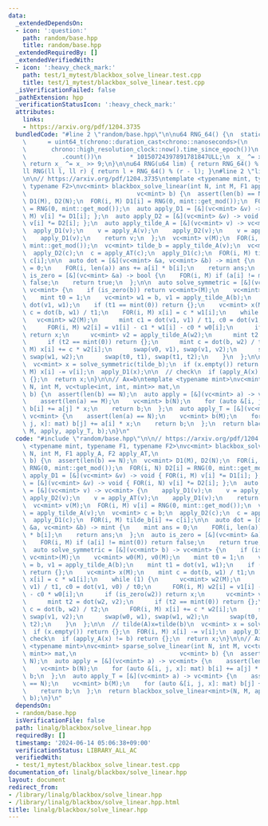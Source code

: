 ```yaml
---
data:
  _extendedDependsOn:
  - icon: ':question:'
    path: random/base.hpp
    title: random/base.hpp
  _extendedRequiredBy: []
  _extendedVerifiedWith:
  - icon: ':heavy_check_mark:'
    path: test/1_mytest/blackbox_solve_linear.test.cpp
    title: test/1_mytest/blackbox_solve_linear.test.cpp
  _isVerificationFailed: false
  _pathExtension: hpp
  _verificationStatusIcon: ':heavy_check_mark:'
  attributes:
    links:
    - https://arxiv.org/pdf/1204.3735
  bundledCode: "#line 2 \"random/base.hpp\"\n\nu64 RNG_64() {\n  static uint64_t x_\n\
    \      = uint64_t(chrono::duration_cast<chrono::nanoseconds>(\n              \
    \       chrono::high_resolution_clock::now().time_since_epoch())\n           \
    \          .count())\n        * 10150724397891781847ULL;\n  x_ ^= x_ << 7;\n \
    \ return x_ ^= x_ >> 9;\n}\n\nu64 RNG(u64 lim) { return RNG_64() % lim; }\n\n\
    ll RNG(ll l, ll r) { return l + RNG_64() % (r - l); }\n#line 2 \"linalg/blackbox/solve_linear.hpp\"\
    \n\n// https://arxiv.org/pdf/1204.3735\ntemplate <typename mint, typename F1,\
    \ typename F2>\nvc<mint> blackbox_solve_linear(int N, int M, F1 apply_A, F2 apply_AT,\n\
    \                               vc<mint> b) {\n  assert(len(b) == N);\n  vc<mint>\
    \ D1(M), D2(N);\n  FOR(i, M) D1[i] = RNG(0, mint::get_mod());\n  FOR(i, N) D2[i]\
    \ = RNG(0, mint::get_mod());\n  auto apply_D1 = [&](vc<mint> &v) -> void { FOR(i,\
    \ M) v[i] *= D1[i]; };\n  auto apply_D2 = [&](vc<mint> &v) -> void { FOR(i, N)\
    \ v[i] *= D2[i]; };\n  auto apply_tilde_A = [&](vc<mint> v) -> vc<mint> {\n  \
    \  apply_D1(v);\n    v = apply_A(v);\n    apply_D2(v);\n    v = apply_AT(v);\n\
    \    apply_D1(v);\n    return v;\n  };\n  vc<mint> v(M);\n  FOR(i, M) v[i] = RNG(0,\
    \ mint::get_mod());\n  vc<mint> tilde_b = apply_tilde_A(v);\n  vc<mint> c = b;\n\
    \  apply_D2(c);\n  c = apply_AT(c);\n  apply_D1(c);\n  FOR(i, M) tilde_b[i] +=\
    \ c[i];\n\n  auto dot = [&](vc<mint> &a, vc<mint> &b) -> mint {\n    mint ans\
    \ = 0;\n    FOR(i, len(a)) ans += a[i] * b[i];\n    return ans;\n  };\n  auto\
    \ is_zero = [&](vc<mint> &a) -> bool {\n    FOR(i, M) if (a[i] != mint(0)) return\
    \ false;\n    return true;\n  };\n\n  auto solve_symmetric = [&](vc<mint> b) ->\
    \ vc<mint> {\n    if (is_zero(b)) return vc<mint>(M);\n    vc<mint> w0(M), v0(M);\n\
    \    mint t0 = 1;\n    vc<mint> w1 = b, v1 = apply_tilde_A(b);\n    mint t1 =\
    \ dot(v1, w1);\n    if (t1 == mint(0)) return {};\n    vc<mint> x(M);\n    mint\
    \ c = dot(b, w1) / t1;\n    FOR(i, M) x[i] = c * w1[i];\n    while (1) {\n   \
    \   vc<mint> w2(M);\n      mint c1 = dot(v1, v1) / t1, c0 = dot(v1, v0) / t0;\n\
    \      FOR(i, M) w2[i] = v1[i] - c1 * w1[i] - c0 * w0[i];\n      if (is_zero(w2))\
    \ return x;\n      vc<mint> v2 = apply_tilde_A(w2);\n      mint t2 = dot(w2, v2);\n\
    \      if (t2 == mint(0)) return {};\n      mint c = dot(b, w2) / t2;\n      FOR(i,\
    \ M) x[i] += c * w2[i];\n      swap(v0, v1), swap(v1, v2);\n      swap(w0, w1),\
    \ swap(w1, w2);\n      swap(t0, t1), swap(t1, t2);\n    }\n  };\n\n  // tilde(A)x=tilde(b)\n\
    \  vc<mint> x = solve_symmetric(tilde_b);\n  if (x.empty()) return {};\n  FOR(i,\
    \ M) x[i] -= v[i];\n  apply_D1(x);\n\n  // check\n  if (apply_A(x) != b) return\
    \ {};\n  return x;\n}\n\n// Ax=b\ntemplate <typename mint>\nvc<mint> sparse_solve_linear(int\
    \ N, int M, vc<tuple<int, int, mint>> mat,\n                             vc<mint>\
    \ b) {\n  assert(len(b) == N);\n  auto apply = [&](vc<mint> a) -> vc<mint> {\n\
    \    assert(len(a) == M);\n    vc<mint> b(N);\n    for (auto &[i, j, x]: mat)\
    \ b[i] += a[j] * x;\n    return b;\n  };\n  auto apply_T = [&](vc<mint> a) ->\
    \ vc<mint> {\n    assert(len(a) == N);\n    vc<mint> b(M);\n    for (auto &[i,\
    \ j, x]: mat) b[j] += a[i] * x;\n    return b;\n  };\n  return blackbox_solve_linear<mint>(N,\
    \ M, apply, apply_T, b);\n}\n"
  code: "#include \"random/base.hpp\"\n\n// https://arxiv.org/pdf/1204.3735\ntemplate\
    \ <typename mint, typename F1, typename F2>\nvc<mint> blackbox_solve_linear(int\
    \ N, int M, F1 apply_A, F2 apply_AT,\n                               vc<mint>\
    \ b) {\n  assert(len(b) == N);\n  vc<mint> D1(M), D2(N);\n  FOR(i, M) D1[i] =\
    \ RNG(0, mint::get_mod());\n  FOR(i, N) D2[i] = RNG(0, mint::get_mod());\n  auto\
    \ apply_D1 = [&](vc<mint> &v) -> void { FOR(i, M) v[i] *= D1[i]; };\n  auto apply_D2\
    \ = [&](vc<mint> &v) -> void { FOR(i, N) v[i] *= D2[i]; };\n  auto apply_tilde_A\
    \ = [&](vc<mint> v) -> vc<mint> {\n    apply_D1(v);\n    v = apply_A(v);\n   \
    \ apply_D2(v);\n    v = apply_AT(v);\n    apply_D1(v);\n    return v;\n  };\n\
    \  vc<mint> v(M);\n  FOR(i, M) v[i] = RNG(0, mint::get_mod());\n  vc<mint> tilde_b\
    \ = apply_tilde_A(v);\n  vc<mint> c = b;\n  apply_D2(c);\n  c = apply_AT(c);\n\
    \  apply_D1(c);\n  FOR(i, M) tilde_b[i] += c[i];\n\n  auto dot = [&](vc<mint>\
    \ &a, vc<mint> &b) -> mint {\n    mint ans = 0;\n    FOR(i, len(a)) ans += a[i]\
    \ * b[i];\n    return ans;\n  };\n  auto is_zero = [&](vc<mint> &a) -> bool {\n\
    \    FOR(i, M) if (a[i] != mint(0)) return false;\n    return true;\n  };\n\n\
    \  auto solve_symmetric = [&](vc<mint> b) -> vc<mint> {\n    if (is_zero(b)) return\
    \ vc<mint>(M);\n    vc<mint> w0(M), v0(M);\n    mint t0 = 1;\n    vc<mint> w1\
    \ = b, v1 = apply_tilde_A(b);\n    mint t1 = dot(v1, w1);\n    if (t1 == mint(0))\
    \ return {};\n    vc<mint> x(M);\n    mint c = dot(b, w1) / t1;\n    FOR(i, M)\
    \ x[i] = c * w1[i];\n    while (1) {\n      vc<mint> w2(M);\n      mint c1 = dot(v1,\
    \ v1) / t1, c0 = dot(v1, v0) / t0;\n      FOR(i, M) w2[i] = v1[i] - c1 * w1[i]\
    \ - c0 * w0[i];\n      if (is_zero(w2)) return x;\n      vc<mint> v2 = apply_tilde_A(w2);\n\
    \      mint t2 = dot(w2, v2);\n      if (t2 == mint(0)) return {};\n      mint\
    \ c = dot(b, w2) / t2;\n      FOR(i, M) x[i] += c * w2[i];\n      swap(v0, v1),\
    \ swap(v1, v2);\n      swap(w0, w1), swap(w1, w2);\n      swap(t0, t1), swap(t1,\
    \ t2);\n    }\n  };\n\n  // tilde(A)x=tilde(b)\n  vc<mint> x = solve_symmetric(tilde_b);\n\
    \  if (x.empty()) return {};\n  FOR(i, M) x[i] -= v[i];\n  apply_D1(x);\n\n  //\
    \ check\n  if (apply_A(x) != b) return {};\n  return x;\n}\n\n// Ax=b\ntemplate\
    \ <typename mint>\nvc<mint> sparse_solve_linear(int N, int M, vc<tuple<int, int,\
    \ mint>> mat,\n                             vc<mint> b) {\n  assert(len(b) ==\
    \ N);\n  auto apply = [&](vc<mint> a) -> vc<mint> {\n    assert(len(a) == M);\n\
    \    vc<mint> b(N);\n    for (auto &[i, j, x]: mat) b[i] += a[j] * x;\n    return\
    \ b;\n  };\n  auto apply_T = [&](vc<mint> a) -> vc<mint> {\n    assert(len(a)\
    \ == N);\n    vc<mint> b(M);\n    for (auto &[i, j, x]: mat) b[j] += a[i] * x;\n\
    \    return b;\n  };\n  return blackbox_solve_linear<mint>(N, M, apply, apply_T,\
    \ b);\n}\n"
  dependsOn:
  - random/base.hpp
  isVerificationFile: false
  path: linalg/blackbox/solve_linear.hpp
  requiredBy: []
  timestamp: '2024-06-14 05:06:38+09:00'
  verificationStatus: LIBRARY_ALL_AC
  verifiedWith:
  - test/1_mytest/blackbox_solve_linear.test.cpp
documentation_of: linalg/blackbox/solve_linear.hpp
layout: document
redirect_from:
- /library/linalg/blackbox/solve_linear.hpp
- /library/linalg/blackbox/solve_linear.hpp.html
title: linalg/blackbox/solve_linear.hpp
---
```

